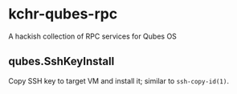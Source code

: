 # kchr-qubes-rpc
A hackish collection of RPC services for Qubes OS

## qubes.SshKeyInstall

Copy SSH key to target VM and install it; similar to `ssh-copy-id(1)`.
